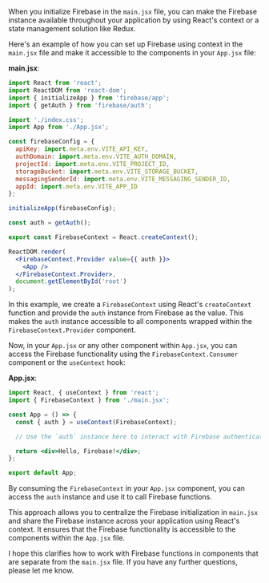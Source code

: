 When you initialize Firebase in the `main.jsx` file, you can make the Firebase instance available throughout your application by using React's context or a state management solution like Redux.

Here's an example of how you can set up Firebase using context in the `main.jsx` file and make it accessible to the components in your `App.jsx` file:

**main.jsx**:
```jsx
import React from 'react';
import ReactDOM from 'react-dom';
import { initializeApp } from 'firebase/app';
import { getAuth } from 'firebase/auth';

import './index.css';
import App from './App.jsx';

const firebaseConfig = {
  apiKey: import.meta.env.VITE_API_KEY,
  authDomain: import.meta.env.VITE_AUTH_DOMAIN,
  projectId: import.meta.env.VITE_PROJECT_ID,
  storageBucket: import.meta.env.VITE_STORAGE_BUCKET,
  messagingSenderId: import.meta.env.VITE_MESSAGING_SENDER_ID,
  appId: import.meta.env.VITE_APP_ID
};

initializeApp(firebaseConfig);

const auth = getAuth();

export const FirebaseContext = React.createContext();

ReactDOM.render(
  <FirebaseContext.Provider value={{ auth }}>
    <App />
  </FirebaseContext.Provider>,
  document.getElementById('root')
);
```

In this example, we create a `FirebaseContext` using React's `createContext` function and provide the `auth` instance from Firebase as the value. This makes the `auth` instance accessible to all components wrapped within the `FirebaseContext.Provider` component.

Now, in your `App.jsx` or any other component within `App.jsx`, you can access the Firebase functionality using the `FirebaseContext.Consumer` component or the `useContext` hook:

**App.jsx**:
```jsx
import React, { useContext } from 'react';
import { FirebaseContext } from './main.jsx';

const App = () => {
  const { auth } = useContext(FirebaseContext);

  // Use the `auth` instance here to interact with Firebase authentication

  return <div>Hello, Firebase!</div>;
};

export default App;
```

By consuming the `FirebaseContext` in your `App.jsx` component, you can access the `auth` instance and use it to call Firebase functions.

This approach allows you to centralize the Firebase initialization in `main.jsx` and share the Firebase instance across your application using React's context. It ensures that the Firebase functionality is accessible to the components within the `App.jsx` file.

I hope this clarifies how to work with Firebase functions in components that are separate from the `main.jsx` file. If you have any further questions, please let me know.